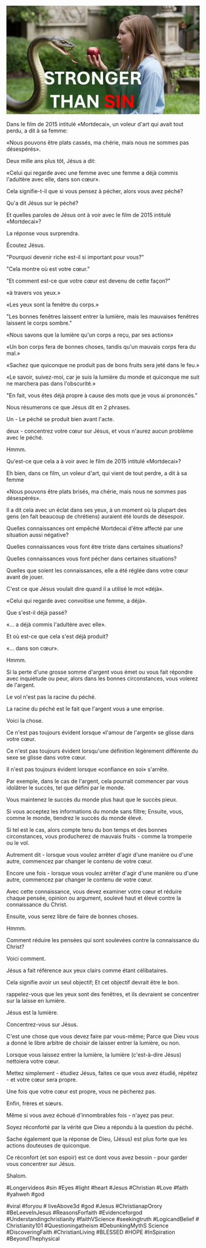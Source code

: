 ![Video cover image](../cover.jpg "cover photo")

Dans le film de 2015 intitulé «Mortdecai», un voleur d'art qui avait tout perdu, a dit à sa femme:

«Nous pouvons être plats cassés, ma chérie, mais nous ne sommes pas désespérés».

Deux mille ans plus tôt, Jésus a dit:

«Celui qui regarde avec une femme avec une femme a déjà commis l'adultère avec elle, dans son cœur».

Cela signifie-t-il que si vous pensez à pécher, alors vous avez péché?

Qu'a dit Jésus sur le péché?

Et quelles paroles de Jésus ont à voir avec le film de 2015 intitulé «Mortdecai»?

La réponse vous surprendra.

Écoutez Jésus.

"Pourquoi devenir riche est-il si important pour vous?"

"Cela montre où est votre cœur."

"Et comment est-ce que votre cœur est devenu de cette façon?"

«à travers vos yeux.»

«Les yeux sont la fenêtre du corps.»

"Les bonnes fenêtres laissent entrer la lumière, mais les mauvaises fenêtres laissent le corps sombre."

«Nous savons que la lumière qu'un corps a reçu, par ses actions»

«Un bon corps fera de bonnes choses, tandis qu'un mauvais corps fera du mal.»

«Sachez que quiconque ne produit pas de bons fruits sera jeté dans le feu.»

«Le savoir, suivez-moi, car je suis la lumière du monde et quiconque me suit ne marchera pas dans l'obscurité.»

"En fait, vous êtes déjà propre à cause des mots que je vous ai prononcés."

Nous résumerons ce que Jésus dit en 2 phrases.

Un - Le péché se produit bien avant l'acte.

deux - concentrez votre cœur sur Jésus, et vous n'aurez aucun problème avec le péché.

Hmmm.

Qu'est-ce que cela a à voir avec le film de 2015 intitulé «Mortdecai»?

Eh bien, dans ce film, un voleur d'art, qui vient de tout perdre, a dit à sa femme

«Nous pouvons être plats brisés, ma chérie, mais nous ne sommes pas désespérés».

Il a dit cela avec un éclat dans ses yeux, à un moment où la plupart des gens (en fait beaucoup de chrétiens) auraient été lourds de désespoir.

Quelles connaissances ont empêché Mortdecai d'être affecté par une situation aussi négative?

Quelles connaissances vous font être triste dans certaines situations?

Quelles connaissances vous font pécher dans certaines situations?

Quelles que soient les connaissances, elle a été réglée dans votre cœur avant de jouer.

C'est ce que Jésus voulait dire quand il a utilisé le mot «déjà».

«Celui qui regarde avec convoitise une femme, a déjà».

Que s'est-il déjà passé?

«… a déjà commis l'adultère avec elle».

Et où est-ce que cela s'est déjà produit?

«… dans son cœur».

Hmmm.

Si la perte d'une grosse somme d'argent vous émet ou vous fait répondre avec inquiétude ou peur, alors dans les bonnes circonstances, vous volerez de l'argent.

Le vol n'est pas la racine du péché.

La racine du péché est le fait que l'argent vous a une emprise.

Voici la chose.

Ce n'est pas toujours évident lorsque «l'amour de l'argent» se glisse dans votre cœur.

Ce n'est pas toujours évident lorsqu'une définition légèrement différente du sexe se glisse dans votre cœur.

Il n'est pas toujours évident lorsque «confiance en soi» s'arrête.

Par exemple, dans le cas de l'argent, cela pourrait commencer par vous idolâtrer le succès, tel que défini par le monde.

Vous maintenez le succès du monde plus haut que le succès pieux.

Si vous acceptez les informations du monde sans filtre; Ensuite, vous, comme le monde, tiendrez le succès du monde élevé.

Si tel est le cas, alors compte tenu du bon temps et des bonnes circonstances, vous producherez de mauvais fruits - comme la tromperie ou le vol.

Autrement dit - lorsque vous voulez arrêter d'agir d'une manière ou d'une autre, commencez par changer le contenu de votre cœur.

Encore une fois - lorsque vous voulez arrêter d'agir d'une manière ou d'une autre, commencez par changer le contenu de votre cœur.

Avec cette connaissance, vous devez examiner votre cœur et réduire chaque pensée, opinion ou argument, soulevé haut et élevé contre la connaissance du Christ.

Ensuite, vous serez libre de faire de bonnes choses.

Hmmm.

Comment réduire les pensées qui sont soulevées contre la connaissance du Christ?

Voici comment.

Jésus a fait référence aux yeux clairs comme étant célibataires.

Cela signifie avoir un seul objectif; Et cet objectif devrait être le bon.

rappelez-vous que les yeux sont des fenêtres, et ils devraient se concentrer sur la laisse en lumière.

Jésus est la lumière.

Concentrez-vous sur Jésus.

C'est une chose que vous devez faire par vous-même; Parce que Dieu vous a donné le libre arbitre de choisir de laisser entrer la lumière, ou non.

Lorsque vous laissez entrer la lumière, la lumière (c'est-à-dire Jésus) nettoiera votre cœur.

Mettez simplement - étudiez Jésus, faites ce que vous avez étudié, répétez - et votre cœur sera propre.

Une fois que votre cœur est propre, vous ne pècherez pas.

Enfin, frères et sœurs.

Même si vous avez échoué d'innombrables fois - n'ayez pas peur.

Soyez réconforté par la vérité que Dieu a répondu à la question du péché.

Sache également que la réponse de Dieu, (Jésus) est plus forte que les actions douteuses de quiconque.

Ce réconfort (et son espoir) est ce dont vous avez besoin - pour garder vous concentrer sur Jésus.

Shalom.

#Longervideos #sin #Eyes #light #heart #Jesus #Christian #Love #faith #yahweh #god

#viral #foryou # liveAbove3d #god #Jesus #ChristianapOrory #BeLeeveInJesus #ReasonsForfaith #Evidenceforgod #Understandingchristianity #faithVScience #seekingtruth #LogicandBelief # Christianity101 #Questioningatheism #DebunkingMythS Science #DiscoveringFaith #ChristianLiving #BLESSED #HOPE #InSpiration #BeyondThephysical